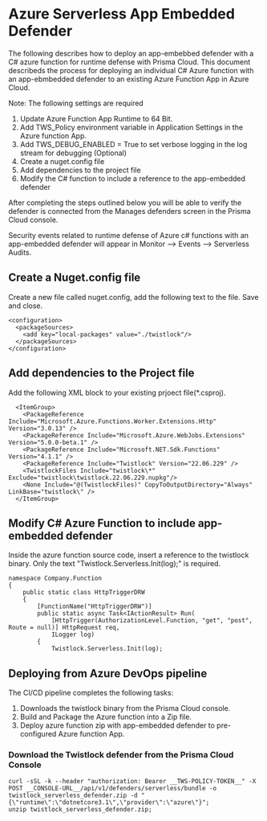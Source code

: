 # Azure Serverless App Embedded Defender
The following describes how to deploy an app-embebbed defender with a C# azure function for runtime defense with Prisma Cloud. This document describeds the process for deploying an individual C# Azure function with an app-ebmbedded defender to an existing Azure Function App in Azure Cloud. 

Note: The following settings are required
1. Update Azure Function App Runtime to 64 Bit.
2. Add TWS_Policy environment variable in Application Settings in the Azure function App.
3. Add TWS_DEBUG_ENABLED = True to set verbose logging in the log stream for debugging (Optional)
4. Create a nuget.config file
5. Add dependencies to the project file
6. Modify the C# function to include a reference to the app-embedded defender

After completing the steps outlined below you will be able to verify the defender is connected from the Manages defenders screen in the Prisma Cloud console. 

Security events related to runtime defense of Azure c# functions with an app-embedded defender will appear in Monitor --> Events --> Serverless Audits.

## Create a Nuget.config file
Create a new file called nuget.config, add the following text to the file. Save and close.
```
<configuration>
  <packageSources>
    <add key="local-packages" value="./twistlock"/>
  </packageSources>
</configuration>
```
## Add dependencies to the Project file
Add the following XML block to your existing prjoect file(*.csproj).
```
  <ItemGroup>
    <PackageReference Include="Microsoft.Azure.Functions.Worker.Extensions.Http" Version="3.0.13" />
    <PackageReference Include="Microsoft.Azure.WebJobs.Extensions" Version="5.0.0-beta.1" />
    <PackageReference Include="Microsoft.NET.Sdk.Functions" Version="4.1.1" />
    <PackageReference Include="Twistlock" Version="22.06.229" />
    <TwistlockFiles Include="twistlock\*" Exclude="twistlock\twistlock.22.06.229.nupkg"/>
    <None Include="@(TwistlockFiles)" CopyToOutputDirectory="Always" LinkBase="twistlock\" />
  </ItemGroup>
```

## Modify C# Azure Function to include app-embedded defender
Inside the azure function source code, insert a reference to the twistlock binary. Only the text "Twistlock.Serverless.Init(log);" is required.
```
namespace Company.Function
{
    public static class HttpTriggerDRW
    {
        [FunctionName("HttpTriggerDRW")]
        public static async Task<IActionResult> Run(
            [HttpTrigger(AuthorizationLevel.Function, "get", "post", Route = null)] HttpRequest req,
            ILogger log)
        {
            Twistlock.Serverless.Init(log);

```
## Deploying from Azure DevOps pipeline
The CI/CD pipeline completes the following tasks:
1. Downloads the twistlock binary from the Prisma Cloud console.
2. Build and Package the Azure function into a Zip file.
3. Deploy azure function zip with app-embedded defender to pre-configured Azure function App.

### Download the Twistlock defender from the Prisma Cloud Console
```
curl -sSL -k --header "authorization: Bearer __TWS-POLICY-TOKEN__" -X POST __CONSOLE-URL__/api/v1/defenders/serverless/bundle -o twistlock_serverless_defender.zip -d "{\"runtime\":\"dotnetcore3.1\",\"provider\":\"azure\"}";
unzip twistlock_serverless_defender.zip;
```
